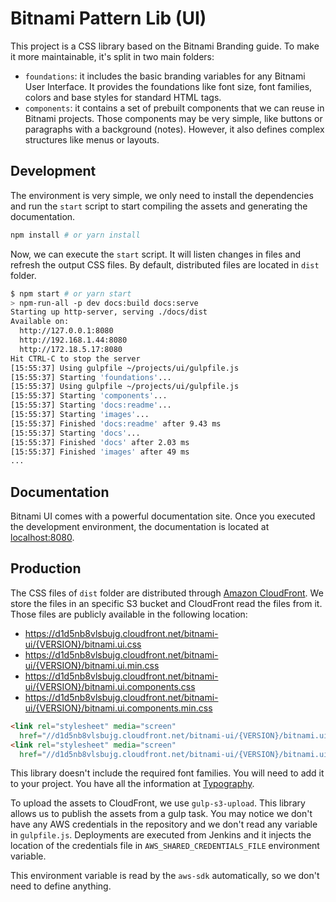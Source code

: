 # Bitnami Pattern Lib (UI)

This project is a CSS library based on the Bitnami Branding guide. To make it more maintainable,
it's split in two main folders:

* `foundations`: it includes the basic branding variables for any Bitnami User Interface. It provides the foundations like font size, font families, colors and base styles for standard HTML tags.
* `components`: it contains a set of prebuilt components that we can reuse in Bitnami projects. Those components may be very simple, like buttons or paragraphs with a background (notes). However, it also defines complex structures like menus or layouts.

## Development

The environment is very simple, we only need to install the dependencies and run the `start` script
to start compiling the assets and generating the documentation.

```sh
npm install # or yarn install
```

Now, we can execute the `start` script. It will listen changes in files and refresh the output CSS
files. By default, distributed files are located in `dist` folder.

```sh
$ npm start # or yarn start
> npm-run-all -p dev docs:build docs:serve
Starting up http-server, serving ./docs/dist
Available on:
  http://127.0.0.1:8080
  http://192.168.1.44:8080
  http://172.18.5.17:8080
Hit CTRL-C to stop the server
[15:55:37] Using gulpfile ~/projects/ui/gulpfile.js
[15:55:37] Starting 'foundations'...
[15:55:37] Using gulpfile ~/projects/ui/gulpfile.js
[15:55:37] Starting 'components'...
[15:55:37] Starting 'docs:readme'...
[15:55:37] Starting 'images'...
[15:55:37] Finished 'docs:readme' after 9.43 ms
[15:55:37] Starting 'docs'...
[15:55:37] Finished 'docs' after 2.03 ms
[15:55:37] Finished 'images' after 49 ms
...
```

## Documentation

Bitnami UI comes with a powerful documentation site. Once you executed the development environment,
the documentation is located at [localhost:8080](http://localhost:8080).

## Production

The CSS files of `dist` folder are distributed through
[Amazon CloudFront](https://aws.amazon.com/cloudfront/). We store the files in an specific S3
bucket and CloudFront read the files from it. Those files are publicly available in the
following location:

* https://d1d5nb8vlsbujg.cloudfront.net/bitnami-ui/{VERSION}/bitnami.ui.css
* https://d1d5nb8vlsbujg.cloudfront.net/bitnami-ui/{VERSION}/bitnami.ui.min.css
* https://d1d5nb8vlsbujg.cloudfront.net/bitnami-ui/{VERSION}/bitnami.ui.components.css
* https://d1d5nb8vlsbujg.cloudfront.net/bitnami-ui/{VERSION}/bitnami.ui.components.min.css

```html
<link rel="stylesheet" media="screen"
  href="//d1d5nb8vlsbujg.cloudfront.net/bitnami-ui/{VERSION}/bitnami.ui.min.css">
<link rel="stylesheet" media="screen"
  href="//d1d5nb8vlsbujg.cloudfront.net/bitnami-ui/{VERSION}/bitnami.ui.components.min.css">
```

This library doesn't include the required font families. You will need to add it to your project.
You have all the information at [Typography](/category/Foundations/Variables/index.html#Typography).

To upload the assets to CloudFront, we use `gulp-s3-upload`. This library allows us to publish the
assets from a gulp task. You may notice we don't have any AWS credentials in the repository and we
don't read any variable in `gulpfile.js`. Deployments are executed from Jenkins and it injects the
location of the credentials file in `AWS_SHARED_CREDENTIALS_FILE` environment variable.

This environment variable is read by the `aws-sdk` automatically, so we don't need to define
anything.
